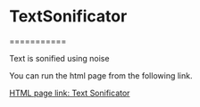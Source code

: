 # TextSonificator

===========

Text is sonified using noise

You can run the html page from the following link.


[HTML page link: Text Sonificator](https://rawgit.com/rlatjdrn9401/TextSonificator/master/Text%20Sonificator.html)
